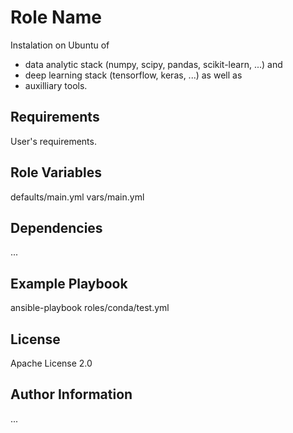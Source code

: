 Role Name
=========

Instalation on Ubuntu of 
- data analytic stack (numpy, scipy, pandas, scikit-learn, ...) and 
- deep learning stack (tensorflow, keras, ...) as well as 
- auxilliary tools.

Requirements
------------

User's requirements.

Role Variables
--------------

defaults/main.yml 
vars/main.yml

Dependencies
------------

...

Example Playbook
----------------

ansible-playbook roles/conda/test.yml

License
-------

Apache License 2.0

Author Information
------------------

...
